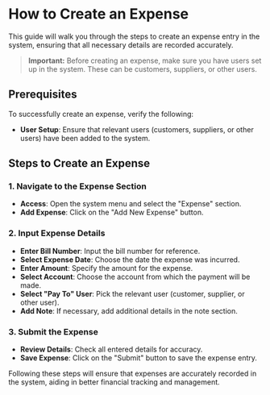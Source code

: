 # How to Create an Expense

This guide will walk you through the steps to create an expense entry in the system, ensuring that all necessary details are recorded accurately.

> **Important:** Before creating an expense, make sure you have users set up in the system. These can be customers, suppliers, or other users.

## Prerequisites

To successfully create an expense, verify the following:

- **User Setup**: Ensure that relevant users (customers, suppliers, or other users) have been added to the system.

## Steps to Create an Expense

### 1. Navigate to the Expense Section
- **Access**: Open the system menu and select the "Expense" section.
- **Add Expense**: Click on the "Add New Expense" button.

### 2. Input Expense Details
- **Enter Bill Number**: Input the bill number for reference.
- **Select Expense Date**: Choose the date the expense was incurred.
- **Enter Amount**: Specify the amount for the expense.
- **Select Account**: Choose the account from which the payment will be made.
- **Select "Pay To" User**: Pick the relevant user (customer, supplier, or other user).
- **Add Note**: If necessary, add additional details in the note section.

### 3. Submit the Expense
- **Review Details**: Check all entered details for accuracy.
- **Save Expense**: Click on the "Submit" button to save the expense entry.

Following these steps will ensure that expenses are accurately recorded in the system, aiding in better financial tracking and management.

